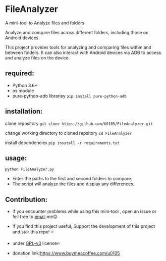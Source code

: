 # FileAnalyzer
 A mini-tool to Analyze files and folders.

 Analyze and compare files across different folders, including those on Android devices.

 This project provides tools for analyzing and comparing files within and between folders. It can also interact with Android devices via ADB to access and analyze files on the device.

## required:
 * Python 3.6+
 * os module
 * pure-python-adb librariey ```pip install pure-python-adb```

## installation:
 
 clone repository ```git clone https://github.com/U0105/FileAnalyzer.git```
 
 change working directory to cloned repsitory ```cd FileAnalyzer```

 install dependencies ```pip insstall -r requirements.txt```

## usage:
 
 `python FileAnalyzer.py`
 * Enter the paths to the first and second folders to compare.
 * The script will analyze the files and display any differences.

Contribution:
---
 * If you encounter problems while using this mini-tool , open an issue or fell free to [email](nvpjxvh8s@mozmail.com) me😊

 * If you find this project useful, Support the development of this project and star this repo! ⭐

 * under [GPL-v3](https://www.gnu.org/licenses/gpl-3.0.en.html) license🔥
 * donation link:https://www.buymeacoffee.com/u0105